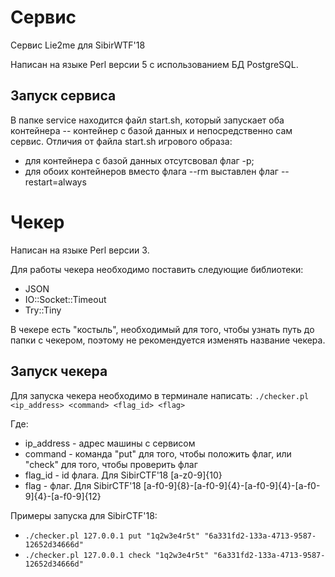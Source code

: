 # Сервис
Сервис Lie2me для SibirWTF'18

Написан на языке Perl версии 5 с использованием БД PostgreSQL.

## Запуск сервиса

В папке service находится файл start.sh, который запускает оба контейнера -- контейнер с базой данных и непосредственно сам сервис.
Отличия от файла start.sh игрового образа:
- для контейнера с базой данных отсутсвовал флаг -p;
- для обоих контейнеров вместо флага --rm выставлен флаг --restart=always

# Чекер

Написан на языке Perl версии 3.

Для работы чекера необходимо поставить следующие библиотеки:
* JSON
* IO::Socket::Timeout
* Try::Tiny

В чекере есть "костыль", необходимый для того, чтобы узнать путь до папки с чекером, поэтому не рекомендуется изменять название чекера.

## Запуск чекера

Для запуска чекера необходимо в терминале написать: ```./checker.pl <ip_address> <command> <flag_id> <flag> ```

Где:
- ip_address - адрес машины с сервисом
- command - команда "put" для того, чтобы положить флаг, или "check" для того, чтобы проверить флаг
- flag_id - id флага. Для SibirCTF'18 [a-z0-9]{10}
- flag - флаг. Для SibirCTF'18 [a-f0-9]{8}-[a-f0-9]{4}-[a-f0-9]{4}-[a-f0-9]{4}-[a-f0-9]{12}

Примеры запуска для SibirCTF'18:
- ```./checker.pl 127.0.0.1 put "1q2w3e4r5t" "6a331fd2-133a-4713-9587-12652d34666d"```
- ```./checker.pl 127.0.0.1 check "1q2w3e4r5t" "6a331fd2-133a-4713-9587-12652d34666d"```
